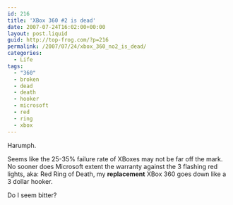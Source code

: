 ```yaml
---
id: 216
title: 'XBox 360 #2 is dead'
date: 2007-07-24T16:02:00+00:00
layout: post.liquid
guid: http://top-frog.com/?p=216
permalink: /2007/07/24/xbox_360_no2_is_dead/
categories:
  - Life
tags:
  - "360"
  - broken
  - dead
  - death
  - hooker
  - microsoft
  - red
  - ring
  - xbox
---
```

Harumph.

Seems like the 25-35% failure rate of XBoxes may not be far off the mark. No sooner does Microsoft extent the warranty against the 3 flashing red lights, aka: Red Ring of Death, my **replacement** XBox 360 goes down like a 3 dollar hooker.

Do I seem bitter?
